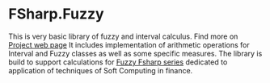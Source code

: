 FSharp.Fuzzy
=====

This is very basic library of fuzzy and interval calculus. Find more on [Project web page](http://fsprojects.github.io/FSharp.Fuzzy/)
It includes implementation of arithmetic operations for  Interval and Fuzzy classes as well as some specific measures. 
The library is build to support calculations for [Fuzzy Fsharp series](http://fuzzyfsharp.wordpress.com/) dedicated to 
application of techniques of Soft Computing in finance. 

